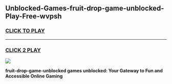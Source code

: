 
## Unblocked-Games-fruit-drop-game-unblocked-Play-Free-wvpsh
<h3>
<a href="https://premium76.site?title=fruit-drop-game-unblocked&ref=18A">CLICK TO PLAY</a></h3>
<hr>

<h3>
<a href="https://premium76.site?title=fruit-drop-game-unblocked&ref=18A">CLICK 2 PLAY</a>
  
</h3>

<a href="https://premium76.site?title=fruit-drop-game-unblocked&ref=18A"><img src="https://clearcache.store/games.png"></a>


**fruit-drop-game-unblocked games unblocked: Your Gateway to Fun and Accessible Online Gaming**

